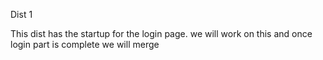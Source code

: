 Dist 1  

This dist has the startup for the login page. we will work on this and once login part is complete we will merge
